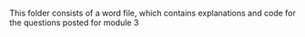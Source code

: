This folder consists of a word file, which contains explanations and code for the questions posted for module 3
